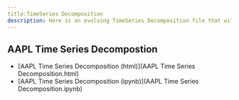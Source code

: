 ```yaml
---
title:TimeSeries Decomposition
description: Here is an evolving TimeSeries Decomposition file that will be shown weekly from start to finish
---
```

 ## AAPL Time Series Decompostion 

- [AAPL Time Series Decomposition (html)](AAPL Time Series Decomposition.html)
- [AAPL Time Series Decomposition (ipynb)](AAPL Time Series Decomposition.ipynb)
